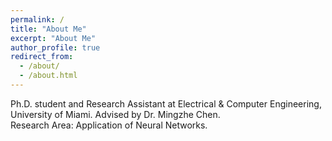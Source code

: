 ```yaml
---
permalink: /
title: "About Me"
excerpt: "About Me"
author_profile: true
redirect_from: 
  - /about/
  - /about.html
---
```


Ph.D. student and Research Assistant at Electrical & Computer Engineering, University of Miami. Advised by Dr. Mingzhe Chen.  
Research Area: Application of Neural Networks. 
